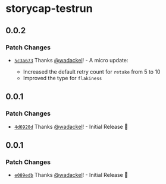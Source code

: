 # storycap-testrun

## 0.0.2

### Patch Changes

- [`5c3a673`](https://github.com/reg-viz/storycap-testrun/commit/5c3a67378d10c93c34d82c50e863ca50ce68222e) Thanks [@wadackel](https://github.com/wadackel)! - A micro update:

  - Increased the default retry count for `retake` from 5 to 10
  - Improved the type for `flakiness`

## 0.0.1

### Patch Changes

- [`4d6920d`](https://github.com/reg-viz/storycap-testrun/commit/4d6920dbae287baaae90d61832e9d58e990a19b8) Thanks [@wadackel](https://github.com/wadackel)! - Initial Release :tada:

## 0.0.1

### Patch Changes

- [`e089edb`](https://github.com/reg-viz/storycap-testrun/commit/e089edba9ec8a415cbb5b81c9740c2eed13973ea) Thanks [@wadackel](https://github.com/wadackel)! - Initial Release :tada:
